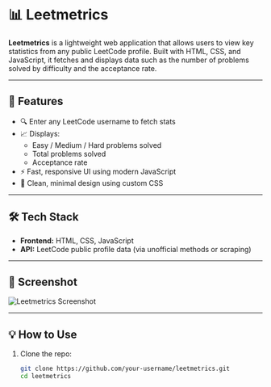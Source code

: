 # 📊 Leetmetrics

**Leetmetrics** is a lightweight web application that allows users to view key statistics from any public LeetCode profile. Built with HTML, CSS, and JavaScript, it fetches and displays data such as the number of problems solved by difficulty and the acceptance rate.

---

## 🚀 Features

- 🔍 Enter any LeetCode username to fetch stats
- 📈 Displays:
  - Easy / Medium / Hard problems solved
  - Total problems solved
  - Acceptance rate
- ⚡ Fast, responsive UI using modern JavaScript
- 🎨 Clean, minimal design using custom CSS

---

## 🛠️ Tech Stack

- **Frontend:** HTML, CSS, JavaScript
- **API:** LeetCode public profile data (via unofficial methods or scraping)

---

## 📸 Screenshot

![Leetmetrics Screenshot](screenshot.png)

---

## 💡 How to Use

1. Clone the repo:

   ```bash
   git clone https://github.com/your-username/leetmetrics.git
   cd leetmetrics
